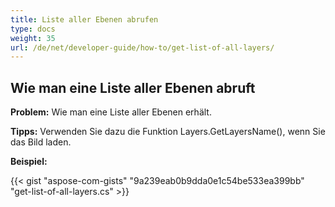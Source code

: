 ```yaml
---
title: Liste aller Ebenen abrufen
type: docs
weight: 35
url: /de/net/developer-guide/how-to/get-list-of-all-layers/
---
```


## **Wie man eine Liste aller Ebenen abruft**

**Problem:** Wie man eine Liste aller Ebenen erhält.

**Tipps:** Verwenden Sie dazu die Funktion Layers.GetLayersName(), wenn Sie das Bild laden.

**Beispiel:**

{{< gist "aspose-com-gists" "9a239eab0b9dda0e1c54be533ea399bb" "get-list-of-all-layers.cs" >}}
